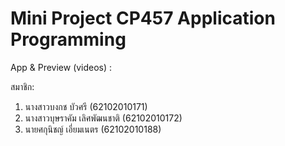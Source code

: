 # Mini Project CP457 Application Programming

App & Preview (videos) : 

สมาชิก: 
1) นางสาวบงกช บัวศรี (62102010171)
2) นางสาวบุษราคัม เลิศพัฒนชาติ (62102010172)  
3) นายศกุนิชญ์ เอี่ยมเนตร (62102010188)
